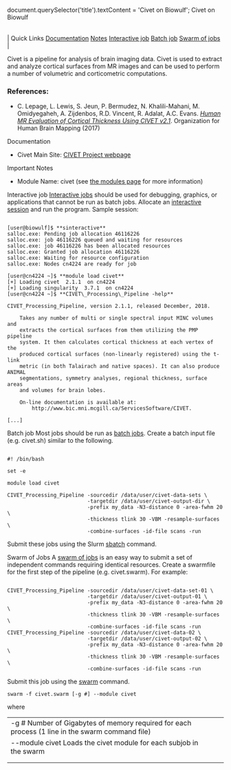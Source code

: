 

document.querySelector('title').textContent = 'Civet on Biowulf';
Civet on Biowulf


|  |
| --- |
| 
Quick Links
[Documentation](#doc)
[Notes](#notes)
[Interactive job](#int) 
[Batch job](#sbatch) 
[Swarm of jobs](#swarm) 
 |


 Civet is a pipeline for analysis of brain imaging data. Civet is used to extract and analyze cortical surfaces from MR images and can be used to perform a number of volumetric and corticometric computations. 


### References:


* C. Lepage, L. Lewis, S. Jeun, P. Bermudez, N. Khalili-Mahani, M. Omidyegaheh, A. Zijdenbos, R.D. Vincent, R. Adalat, A.C. Evans.
*[Human MR Evaluation of Cortical Thickness Using CIVET v2.1](https://archive.aievolution.com/2017/hbm1701/index.cfm?do=abs.viewAbs&abs=3292)*. Organization for Human Brain Mapping (2017)


Documentation
* Civet Main Site: [CIVET Project webpage](https://www.bic.mni.mcgill.ca/ServicesSoftware/CIVET)


Important Notes
* Module Name: civet (see [the modules page](/apps/modules.html) for more information)



Interactive job
[Interactive jobs](/docs/userguide.html#int) should be used for debugging, graphics, or applications that cannot be run as batch jobs.
Allocate an [interactive session](/docs/userguide.html#int) and run the program. Sample session:



```

[user@biowulf]$ **sinteractive**
salloc.exe: Pending job allocation 46116226
salloc.exe: job 46116226 queued and waiting for resources
salloc.exe: job 46116226 has been allocated resources
salloc.exe: Granted job allocation 46116226
salloc.exe: Waiting for resource configuration
salloc.exe: Nodes cn4224 are ready for job

[user@cn4224 ~]$ **module load civet**
[+] Loading civet  2.1.1  on cn4224 
[+] Loading singularity  3.7.1  on cn4224
[user@cn4224 ~]$ **CIVET\_Processing\_Pipeline -help**

CIVET_Processing_Pipeline, version 2.1.1, released December, 2018.

    Takes any number of multi or single spectral input MINC volumes and
    extracts the cortical surfaces from them utilizing the PMP pipeline
    system. It then calculates cortical thickness at each vertex of the 
    produced cortical surfaces (non-linearly registered) using the t-link 
    metric (in both Talairach and native spaces). It can also produce ANIMAL 
    segmentations, symmetry analyses, regional thickness, surface areas 
    and volumes for brain lobes.

    On-line documentation is available at:
        http://www.bic.mni.mcgill.ca/ServicesSoftware/CIVET.

[...]

```


Batch job
Most jobs should be run as [batch jobs](/docs/userguide.html#submit).
Create a batch input file (e.g. civet.sh) similar to the following.



```

#! /bin/bash

set -e

module load civet

CIVET_Processing_Pipeline -sourcedir /data/user/civet-data-sets \
                          -targetdir /data/user/civet-output-dir \
                          -prefix my_data -N3-distance 0 -area-fwhm 20 \
                          -thickness tlink 30 -VBM -resample-surfaces \
                          -combine-surfaces -id-file scans -run

```

Submit these jobs using the Slurm [sbatch](/docs/userguide.html) command.


Swarm of Jobs 
A [swarm of jobs](/apps/swarm.html) is an easy way to submit a set of independent commands requiring identical resources.
Create a swarmfile for the first step of the pipeline (e.g. civet.swarm). For example:



```

CIVET_Processing_Pipeline -sourcedir /data/user/civet-data-set-01 \
                          -targetdir /data/user/civet-output-01 \
                          -prefix my_data -N3-distance 0 -area-fwhm 20 \
                          -thickness tlink 30 -VBM -resample-surfaces \
                          -combine-surfaces -id-file scans -run
CIVET_Processing_Pipeline -sourcedir /data/user/civet-data-02 \
                          -targetdir /data/user/civet-output-02 \
                          -prefix my_data -N3-distance 0 -area-fwhm 20 \
                          -thickness tlink 30 -VBM -resample-surfaces \
                          -combine-surfaces -id-file scans -run

```

Submit this job using the [swarm](/apps/swarm.html) command.



```
swarm -f civet.swarm [-g #] --module civet
```

where


|  |  |  |  |
| --- | --- | --- | --- |
| -g #  Number of Gigabytes of memory required for each process (1 line in the swarm command file)
 | --module civet  Loads the civet module for each subjob in the swarm
 | |
 | |








